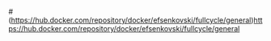 #(https://hub.docker.com/repository/docker/efsenkovski/fullcycle/general)https://hub.docker.com/repository/docker/efsenkovski/fullcycle/general
